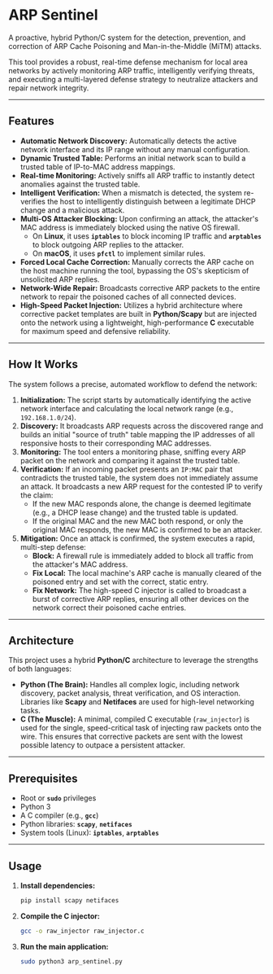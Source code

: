 # ARP Sentinel 

A proactive, hybrid Python/C system for the detection, prevention, and correction of ARP Cache Poisoning and Man-in-the-Middle (MiTM) attacks.

This tool provides a robust, real-time defense mechanism for local area networks by actively monitoring ARP traffic, intelligently verifying threats, and executing a multi-layered defense strategy to neutralize attackers and repair network integrity.

-----

## Features

  * **Automatic Network Discovery:** Automatically detects the active network interface and its IP range without any manual configuration.
  * **Dynamic Trusted Table:** Performs an initial network scan to build a trusted table of IP-to-MAC address mappings.
  * **Real-time Monitoring:** Actively sniffs all ARP traffic to instantly detect anomalies against the trusted table.
  * **Intelligent Verification:** When a mismatch is detected, the system re-verifies the host to intelligently distinguish between a legitimate DHCP change and a malicious attack.
  * **Multi-OS Attacker Blocking:** Upon confirming an attack, the attacker's MAC address is immediately blocked using the native OS firewall.
      * On **Linux**, it uses **`iptables`** to block incoming IP traffic and **`arptables`** to block outgoing ARP replies to the attacker.
      * On **macOS**, it uses **`pfctl`** to implement similar rules.
  * **Forced Local Cache Correction:** Manually corrects the ARP cache on the host machine running the tool, bypassing the OS's skepticism of unsolicited ARP replies.
  * **Network-Wide Repair:** Broadcasts corrective ARP packets to the entire network to repair the poisoned caches of all connected devices.
  * **High-Speed Packet Injection:** Utilizes a hybrid architecture where corrective packet templates are built in **Python/Scapy** but are injected onto the network using a lightweight, high-performance **C** executable for maximum speed and defensive reliability.

-----

## How It Works

The system follows a precise, automated workflow to defend the network:

1.  **Initialization:** The script starts by automatically identifying the active network interface and calculating the local network range (e.g., `192.168.1.0/24`).
2.  **Discovery:** It broadcasts ARP requests across the discovered range and builds an initial "source of truth" table mapping the IP addresses of all responsive hosts to their corresponding MAC addresses.
3.  **Monitoring:** The tool enters a monitoring phase, sniffing every ARP packet on the network and comparing it against the trusted table.
4.  **Verification:** If an incoming packet presents an `IP:MAC` pair that contradicts the trusted table, the system does not immediately assume an attack. It broadcasts a new ARP request for the contested IP to verify the claim:
      * If the new MAC responds alone, the change is deemed legitimate (e.g., a DHCP lease change) and the trusted table is updated.
      * If the original MAC and the new MAC both respond, or only the original MAC responds, the new MAC is confirmed to be an attacker.
5.  **Mitigation:** Once an attack is confirmed, the system executes a rapid, multi-step defense:
      * **Block:** A firewall rule is immediately added to block all traffic from the attacker's MAC address.
      * **Fix Local:** The local machine's ARP cache is manually cleared of the poisoned entry and set with the correct, static entry.
      * **Fix Network:** The high-speed C injector is called to broadcast a burst of corrective ARP replies, ensuring all other devices on the network correct their poisoned cache entries.

-----

## Architecture

This project uses a hybrid **Python/C** architecture to leverage the strengths of both languages:

  * **Python (The Brain):** Handles all complex logic, including network discovery, packet analysis, threat verification, and OS interaction. Libraries like **Scapy** and **Netifaces** are used for high-level networking tasks.
  * **C (The Muscle):** A minimal, compiled C executable (`raw_injector`) is used for the single, speed-critical task of injecting raw packets onto the wire. This ensures that corrective packets are sent with the lowest possible latency to outpace a persistent attacker.

-----

## Prerequisites

  * Root or **`sudo`** privileges
  * Python 3
  * A C compiler (e.g., **`gcc`**)
  * Python libraries: **`scapy`**, **`netifaces`**
  * System tools (Linux): **`iptables`**, **`arptables`**

-----

## Usage

1.  **Install dependencies:**
    ```bash
    pip install scapy netifaces
    ```
2.  **Compile the C injector:**
    ```bash
    gcc -o raw_injector raw_injector.c
    ```
3.  **Run the main application:**
    ```bash
    sudo python3 arp_sentinel.py
    ```
